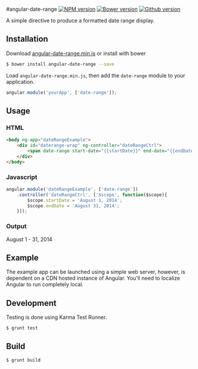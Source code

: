 #angular-date-range
[![NPM version](https://badge.fury.io/js/angular-date-range.svg)](http://badge.fury.io/js/angular-date-range)
[![Bower version](https://badge.fury.io/bo/angular-date-range.svg)](http://badge.fury.io/bo/angular-date-range)
[![Github version](https://badge.fury.io/gh/angular-date-range.svg)](http://badge.fury.io/gh/angular-date-range)


A simple directive to produce a formatted date range display.

## Installation

Download [angular-date-range.min.js](#) or install with bower

```BASH
$ bower install angular-date-range --save
```

Load `angular-date-range.min.js`, then add the `date-range` module to your application.

```javascript
angular.module('yourApp', ['date-range']);
```

## Usage
### HTML
```html
<body ng-app="dateRangeExample">
	<div id="daterange-wrap" ng-controller="dateRangeCtrl">
		<span date-range start-date="{{startDate}}" end-date="{{endDate}}"></span>
	</div>
</body>
```

### Javascript
```javascript
angular.module('dateRangeExample', ['date-range'])
	.controller('dateRangeCtrl', ['$scope', function($scope){
		$scope.startDate = 'August 1, 2014';
		$scope.endDate = 'August 31, 2014';
	}]);
```

### Output
August 1 - 31, 2014

## Example
The example app can be launched using a simple web server, however, is dependent on a CDN hosted instance of Angular. You'll need to localize Angular to run completely local.

## Development

Testing is done using Karma Test Runner.

```BASH
$ grunt test
```
	
## Build

```BASH
$ grunt build
```